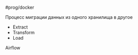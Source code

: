 #prog/docker 

Процесс миграции данных из одного хранилища в другое

- Extract
- Transform
- Load

Airflow